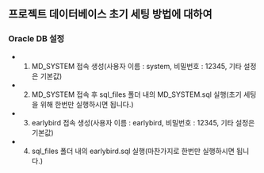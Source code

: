 ## 프로젝트 데이터베이스 초기 세팅 방법에 대하여

### Oracle DB 설정

- 1. MD_SYSTEM 접속 생성(사용자 이름 : system, 비밀번호 : 12345, 기타 설정은 기본값)
- 2. MD_SYSTEM 접속 후 sql_files 폴더 내의 MD_SYSTEM.sql 실행(초기 세팅을 위해 한번만 실행하시면 됩니다.)
- 3. earlybird 접속 생성(사용자 이름 : earlybird, 비밀번호 : 12345, 기타 설정은 기본값)
- 4. sql_files 폴더 내의 earlybird.sql 실행(마찬가지로 한번만 실행하시면 됩니다.)
